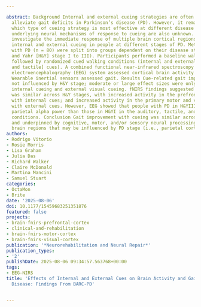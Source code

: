---
abstract: Background Internal and external cueing strategies are often applied to
  alleviate gait deficits in Parkinson’s disease (PD). However, it remains unclear
  which type of cueing strategy is most effective at different disease stages. The
  underlying neural mechanisms of response to cueing are also unknown. Objective To
  investigate the immediate response of multiple brain cortical regions and gait to
  internal and external cueing in people at different stages of PD. Methods People
  with PD (n = 80) were split into groups dependent on their disease stage (Hoehn
  and Yahr [H&Y] stage I to III). Participants performed a baseline walk without cues
  followed by randomized cued walking conditions (internal and external [visual, auditory
  and tactile] cues). A combined functional near-infrared spectroscopy (fNIRS) and
  electroencephalography (EEG) system assessed cortical brain activity while walking.
  Wearable inertial sensors assessed gait. Results Cue-related gait improvements were
  not influenced by H&Y stage; moderate or large effect sizes were only observed for
  internal cueing and external visual cueing. fNIRS findings suggested cortical response
  was similar across H&Y stages, with increased activity in the prefrontal cortex
  with internal cues; and increased activity in the primary motor and visual cortices
  with external cues. However, EEG showed that people with PD in H&YIII had higher
  parietal alpha power than those in H&YI in the auditory, tactile, and visual cueing
  conditions. Conclusion Gait improvement with cueing was similar across PD stages
  and underpinned by cognitive, motor, and/or sensory neural processing within selective
  brain regions that may be influenced by PD stage (i.e., parietal cortex).
authors:
- Rodrigo Vitorio
- Rosie Morris
- Lisa Graham
- Julia Das
- Richard Walker
- Claire McDonald
- Martina Mancini
- Samuel Stuart
categories:
- OctaMon
- Brite
date: '2025-08-06'
doi: 10.1177/15459683251351876
featured: false
projects:
- brain-fnirs-prefrontal-cortex
- clinical-and-rehabilitation
- brain-fnirs-motor-cortex
- brain-fnirs-visual-cortex
publication: '*Neurorehabilitation and Neural Repair*'
publication_types:
- '2'
publishDate: 2025-08-06 09:34:57.563768+00:00
tags:
- EEG-NIRS
title: 'Effects of Internal and External Cues on Brain Activity and Gait in Parkinson’s
  Disease: Findings From BARC-PD'

---
